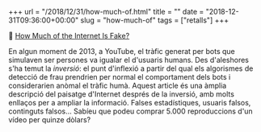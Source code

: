 +++
url = "/2018/12/31/how-much-of.html"
title = ""
date = "2018-12-31T09:36:00+00:00"
slug = "how-much-of"
tags = ["retalls"]
+++

📎 [How Much of the Internet Is Fake?](http://nymag.com/intelligencer/2018/12/how-much-of-the-internet-is-fake.html)

En algun moment de 2013, a YouTube, el tràfic generat per bots que simulaven ser persones va igualar el d'usuaris humans. Des d'aleshores s'ha temut la *inversió*: el punt d'inflexió a partir del qual els algorismes de detecció de frau prendrien per normal el comportament dels bots i considerarien anòmal el tràfic humà. Aquest article és una àmplia descripció del paisatge d'Internet després de la inversió, amb molts enllaços per a ampliar la informació. Falses estadístiques, usuaris falsos, continguts falsos… Sabíeu que podeu comprar 5.000 reproduccions d'un vídeo per quinze dòlars?
